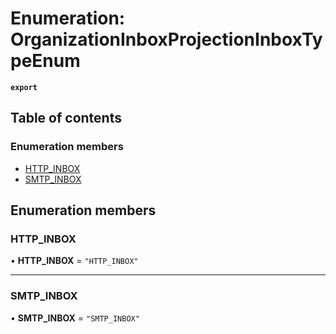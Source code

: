 # Enumeration: OrganizationInboxProjectionInboxTypeEnum

**`export`**

## Table of contents

### Enumeration members

- [HTTP\_INBOX](OrganizationInboxProjectionInboxTypeEnum.md#http-inbox)
- [SMTP\_INBOX](OrganizationInboxProjectionInboxTypeEnum.md#smtp-inbox)

## Enumeration members

### HTTP\_INBOX

• **HTTP\_INBOX** = `"HTTP_INBOX"`

___

### SMTP\_INBOX

• **SMTP\_INBOX** = `"SMTP_INBOX"`
